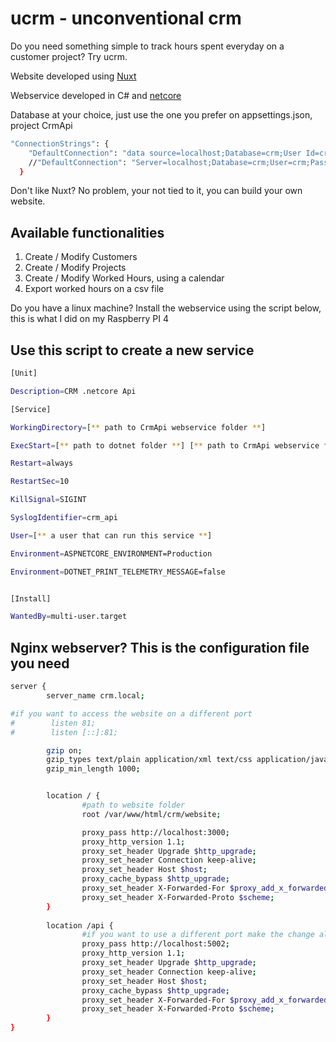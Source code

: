 # ucrm - unconventional crm

Do you need something simple to track hours spent everyday on a customer project? Try ucrm.

Website developed using [Nuxt](https://nuxtjs.org/)

Webservice developed in C# and [netcore](https://dotnet.microsoft.com/download)

Database at your choice, just use the one you prefer on appsettings.json, project CrmApi
```bash
"ConnectionStrings": {
    "DefaultConnection": "data source=localhost;Database=crm;User Id=crm;Password=a_complicated_password;multipleactiveresultsets=true;Integrated Security=False",
    //"DefaultConnection": "Server=localhost;Database=crm;User=crm;Password=a_complicated_password;"
  }
````
Don't like Nuxt? No problem, your not tied to it, you can build your own website.

## Available functionalities
1. Create / Modify Customers
2. Create / Modify Projects
3. Create / Modify Worked Hours, using a calendar
4. Export worked hours on a csv file


Do you have a linux machine? Install the webservice using the script below, this is what I did on my Raspberry PI 4

## Use this script to create a new service

```bash
[Unit]

Description=CRM .netcore Api

[Service]

WorkingDirectory=[** path to CrmApi webservice folder **]

ExecStart=[** path to dotnet folder **] [** path to CrmApi webservice folder **]/CrmApi.dll

Restart=always

RestartSec=10

KillSignal=SIGINT

SyslogIdentifier=crm_api

User=[** a user that can run this service **]

Environment=ASPNETCORE_ENVIRONMENT=Production

Environment=DOTNET_PRINT_TELEMETRY_MESSAGE=false


[Install]

WantedBy=multi-user.target
```


## Nginx webserver? This is the configuration file you need


```bash
server {
        server_name crm.local;

#if you want to access the website on a different port
#        listen 81;
#        listen [::]:81;

        gzip on;
        gzip_types text/plain application/xml text/css application/javascript;
        gzip_min_length 1000;


        location / {
                #path to website folder
                root /var/www/html/crm/website;

                proxy_pass http://localhost:3000;
                proxy_http_version 1.1;
                proxy_set_header Upgrade $http_upgrade;
                proxy_set_header Connection keep-alive;
                proxy_set_header Host $host;
                proxy_cache_bypass $http_upgrade;
                proxy_set_header X-Forwarded-For $proxy_add_x_forwarded_for;
                proxy_set_header X-Forwarded-Proto $scheme;
        }
        
        location /api {
                #if you want to use a different port make the change also in appsettings.json file on CrmApi project
                proxy_pass http://localhost:5002;
                proxy_http_version 1.1;
                proxy_set_header Upgrade $http_upgrade;
                proxy_set_header Connection keep-alive;
                proxy_set_header Host $host;
                proxy_cache_bypass $http_upgrade;
                proxy_set_header X-Forwarded-For $proxy_add_x_forwarded_for;
                proxy_set_header X-Forwarded-Proto $scheme;
        }
}
```
